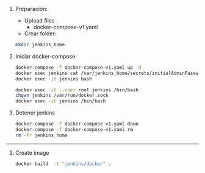 1. Preparación:
    * Upload files 
        * docker-compose-v1.yaml
    * Crear folder: 

    ```bash
    mkdir jenkins_home
    ```

1. Iniciar docker-compose
    ```bash
    docker-compose -f docker-compose-v1.yaml up -d
    docker exec jenkins cat /var/jenkins_home/secrets/initialAdminPassword
    docker exec -it jenkins bash
    ```

    ```bash         
    docker exec -it --user root jenkins /bin/bash
    chown jenkins /var/run/docker.sock
    docker exec -it jenkins /bin/bash
    ``` 


1. Detener jenkins
    ```bash
    docker-compose -f docker-compose-v1.yaml down
    docker-compose -f docker-compose-v1.yaml rm
    rm -fr jenkins_home
    ```

------

1. Create image
    ```bash   
   docker build  -t "jenkins/docker" .
    ```
